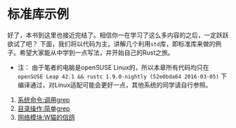 # 标准库示例

好了，本书到这里也接近完结了。相信你一在学习了这么多内容的之后，一定跃跃欲试了吧？
下面，我们将以代码为主，讲解几个利用`std`库，即标准库来做的例子。希望大家能从中学到一点写法，并开始自己的Rust之旅。

* 注： 由于笔者的电脑是openSUSE Linux的，所以本章所有代码均只在 `openSUSE Leap 42.1 && rustc 1.9.0-nightly (52e0bda64 2016-03-05)` 下编译通过，对Linux适配可能会更好一点，其他系统的同学请自行参照。

1. [系统命令:调用grep](34-std/34-01-process.md)
2. [目录操作:简单grep](34-std/34-02-fs-and-path.md)
3. [网络模块:W猫的信鸽](34-std/34-03-net.md)
